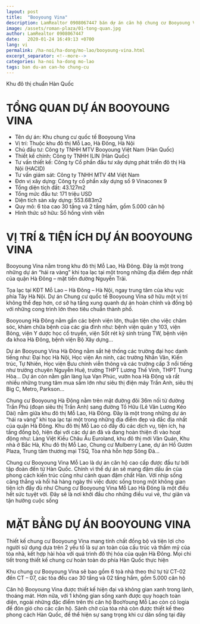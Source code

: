 ```yaml
---
layout: post
title:  "Booyoung Vina"
description: LamRealtor 0908067447 bán dự án căn hộ chung cư Booyoung Vina ở Hà Nội Hà Đông Mỗ Lao
image: /assets/roman-plaza/01-tong-quan.jpg
author: LamRealtor 0908067447
date:   2020-01-24 16:49:13 +0700
lang: vi
permalink: /ha-noi/ha-dong/mo-lao/booyoung-vina.html
excerpt_separator: <!--more-->
categories: ha-noi ha-dong mo-lao
tags: ban du-an can-ho chung-cu 
---
```


Khu đô thị chuẩn Hàn Quốc<!--more-->

# TỔNG QUAN DỰ ÁN BOOYOUNG VINA

* Tên dự án: Khu chung cư quốc tế Booyoung Vina
* Vị trí: Thuộc khu đô thị Mỗ Lao, Hà Đông, Hà Nội
* Chủ đầu tư: Công ty TNHH MTV Booyoung Việt Nam (Hàn Quốc)
* Thiết kế chính: Công ty TNHH ILIN (Hàn Quốc)
* Tư vấn thiết kế: Công ty Cổ phần đầu tư xây dựng phát triển đô thị Hà Nội (HACID)
* Tư vấn giám sát: Công ty TNHH MTV 4M Việt Nam
* Đơn vị xây dựng: Công ty cổ phần xây dựng số 9 Vinaconex 9
* Tổng diện tích đất: 43.127m2
* Tổng mức đầu tư: 171 triệu USD
* Diện tích sàn xây dựng: 553.683m2
* Quy mô: 6 tòa cao 30 tầng và 2 tầng hầm, gồm 5.000 căn hộ
* Hình thức sở hữu: Sổ hồng vĩnh viễn

# VỊ TRÍ & TIỆN ÍCH DỰ ÁN BOOYOUNG VINA

Booyoung Vina nằm trong khu đô thị Mỗ Lao, Hà Đông. Đây là một trong những dự án “hái ra vàng” khi tọa lạc tại một trong những địa điểm đẹp nhất của quận Hà Đông – mặt tiền đường Nguyễn Trãi.

Tọa lạc tại KĐT Mỗ Lao – Hà Đông – Hà Nội, ngay trung tâm của khu vực phía Tây Hà Nội. Dự án Chung cư quốc tế Booyoung Vina sở hữu một vị trí không thể đẹp hơn, cơ sở hạ tầng xung quanh dự án hoàn chỉnh và đồng bộ với những cong trình lớn theo tiêu chuẩn thành phố.

Booyoung Hà Đông nằm gần các bệnh viện lớn, thuận tiện cho việc chăm sóc, khám chữa bệnh của các gia đình như: bệnh viện quân y 103, viện Bỏng, viện Y dược học cổ truyền, viện Sốt rét kỹ sinh trùng TW, bệnh viện đa khoa Hà Đông, bệnh viện Bộ Xây dựng…

Dự án Booyoung Vina Hà Đông nằm sắt hệ thống các trường đại học danh tiếng như: Đại học Hà Nội, Học viện An ninh, các trường Nhân Văn, Kiến trúc, Tự Nhiên, Học viện Bưu chính viễn thông và các trường cấp 3 nổi tiếng như trường chuyên Nguyễn Huệ, trường THPT Lương Thế Vinh, THPT Trung Hòa… Dự án còn nằm gần làng lụa Vạn Phúc, vườn hoa Hà Đông và rất nhiều những trung tâm mua sắm lớn như siêu thị điện máy Trần Anh, siêu thị Big C, Metro, Parkson…

Chung cư Booyoung Hà Đông nằm trên mặt đường đôi 36m nối từ đường Trần Phú (đoạn siêu thị Trần Anh) sang đường Tố Hữu (Lê Văn Lương Kéo Dài) nằm giữa khu đô thị Mỗ Lao, Hà Đông. Đây là một trong những dự án “hái ra vàng” khi tọa lạc tại một trong những địa điểm đẹp và đắc địa nhất của quận Hà Đông. Khu đô thị Mỗ Lao có đầy đủ các dịch vụ, tiện ích, hạ tầng đồng bộ, hiện đại với các dự án đã và đang hoàn thiện đi vào hoạt động như: Làng Việt Kiều Châu Âu Euroland, khu đô thị mới Văn Quán, Khu nhà ở Bắc Hà, Khu đô thị Mỗ Lao, Chung cư Mulberry Lane, dự án Hồ Gươm Plaza, Trung tâm thương mại TSQ, Tòa nhà hỗn hợp Sông Đà…

Chung cư Booyoung Vina Mỗ Lao là dự án căn hộ cao cấp được đầu tư bởi tập đoàn đến từ Hàn Quốc. Chính vì thế dự án sẽ mang đậm dấu ấn của phong cách kiến trúc cũng như cảnh quan đậm chất Hàn. Với nhịp sống căng thẳng và hối hả hàng ngày thì việc được sống trong một không gian tiện ích đầy đủ như Chung cư Booyoung Vina Mỗ Lao Hà Đông là một điều hết sức tuyệt vời. Đây sẽ là nơi khởi đầu cho những điều vui vẻ, thư giãn và tận hưởng cuộc sống

# MẶT BẰNG DỰ ÁN BOOYOUNG VINA

Thiết kế chung cư Booyoung Vina mang tính chất đồng bộ và tiện lợi cho người sử dụng dựa trên 2 yếu tố là sự an toàn của cấu trúc và thẩm mỹ của tòa nhà, kết hợp hài hòa với quá trình đô thị hóa của quận Hà Đông. Mọi chi tiết trong thiết kế chung cư hoàn toàn do phía Hàn Quốc thực hiện

Khu chung cư Booyoung Vina sẽ bao gồm 6 toà nhà theo thứ tự từ CT-02 đến CT – 07, các tòa đều cao 30 tầng và 02 tầng hầm, gồm 5.000 căn hộ

Căn hộ Booyoung Vina được thiết kế hiện đại và không gian xanh trong lành, thoáng mát. Hơn nữa, với 1 không gian sống xanh được quy hoạch toàn diện, ngoài những đặc điểm trên thì căn hộ BooYoung Mỗ Lao còn có logia để đón gió cho các căn hộ. Sảnh chờ của tòa nhà còn được thiết kế theo phong cách Hàn Quốc, để thể hiện sự sang trọng khi cư dân sống tại đây